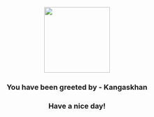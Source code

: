<p align="center">
    <img src="https://raw.githubusercontent.com/PokeAPI/sprites/master/sprites/pokemon/115.png" width="150" height="150">
</p>
<h3 align="center">You have been greeted by - <b>Kangaskhan</b></h3>
<h3 align="center">Have a nice day!</h3>
